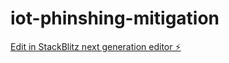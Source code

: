 # iot-phinshing-mitigation

[Edit in StackBlitz next generation editor ⚡️](https://stackblitz.com/~/github.com/NextDev8/iot-phinshing-mitigation)